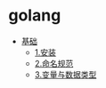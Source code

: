 # golang

* [基础](golang/基础语法/README.md)
  * [1.安装](基础/1.安装.md)
  * [2.命名规范](基础\2.命名规范.md)
  * [3.变量与数据类型](基础\3.变量与数据类型.md)

